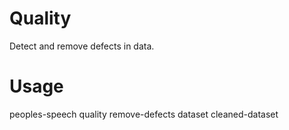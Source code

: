 
# Quality

Detect and remove defects in data.

# Usage

peoples-speech quality remove-defects dataset cleaned-dataset




